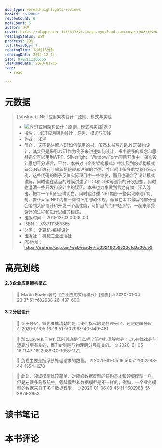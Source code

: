 ```yaml
---
doc_type: weread-highlights-reviews
bookId: "602988"
reviewCount: 0
noteCount: 5
author: 汪洋
cover: https://wfqqreader-1252317822.image.myqcloud.com/cover/988/602988/t7_602988.jpg
readingStatus: 读过
progress: 29%
totalReadDay: 7
readingTime: 1小时13分钟
readingDate: 2019-12-24
isbn: 9787111365365
lastReadDate: 2020-01-06
tags:
  - read

---
```

# 元数据
> [!abstract] .NET应用架构设计：原则、模式与实践
> - ![ .NET应用架构设计：原则、模式与实践|200](https://wfqqreader-1252317822.image.myqcloud.com/cover/988/602988/t7_602988.jpg)
> - 书名： .NET应用架构设计：原则、模式与实践
> - 作者： 汪洋
> - 简介： 这不是讲解.NET如何使用的书。虽然本书写的是.NET架构设计，其实只是采用.NET作为例子来讲述如何设计，书中很多的概念和思想完全可以用到WPF、Sliverlight、Window Form项目开发中。架构设计思想不分语言，平台。本书对《企业架构模式》中涉及到的架构模式结合.NET进行了重新的整理和详细的讲述，并且附上很多的完整代码示例，这些代码的例子反映实际项目中一些缩影，而且也融合了设计模式讲解，同时也在适当的时候讲述了TDD和DDD等流行的开发思想。同时也澄清一些开发和设计中的误区。本书也力争做到言之有物，深入浅出，把每一个知识点讲明白。同时也讲述.NET内部一些实现原则和机制，告诉大家.NET内部一些设计思想的体现。而且在本书最后的部分也会带领大家设计和开发一个高性能，可扩展的门户站点的，一起来享受设计的过程和进行思维的锻炼。
> - 出版时间： 2011-12-08 00:00:00
> - ISBN： 9787111365365
> - 分类： 计算机-编程设计
> - 出版社： 机械工业出版社
> - PC地址：https://weread.qq.com/web/reader/fd63248059336cfd6a60db9

# 高亮划线

#### 2.3 企业应用架构模式

> 📌 Martin Fowler著的《企业应用架构模式》[插图] 
> ⏱ 2020-01-04 23:37:51 ^602988-26-437-600

#### 3.2 分层设计

> 📌 关于分层，首先要搞清楚的是：我们指代的是物理分层，还是逻辑分层。 
> ⏱ 2020-01-05 16:09:51 ^602988-40-449-481

> 📌 那么Layer和Tier的区别到底是什么呢？简单的理解就是：Layer往往是与逻辑分层有关的，而Tier则是与物理层分层有关的。 
> ⏱ 2020-01-05 16:11:47 ^602988-40-1058-1122



> 📌 负载主要是指系统处理请求的数量。 
> ⏱ 2020-01-05 16:50:57 ^602988-44-1954-1970



> 📌 此处，领域模型比较简单，对应的数据模型的结构基本和领域模型一样，但是在很多的系统中，领域模型和数据模型是不一样的，例如，一个业务模型的数据来自于多个数据模型。 
> ⏱ 2020-01-06 00:45:31 ^602988-55-3874-3953

# 读书笔记

# 本书评论

